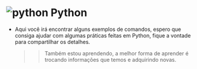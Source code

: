 # ![python](https://github.com/RamilaMacedo/Praticas_em_Python/assets/95109540/1bae74d2-5abb-40cf-875a-17588a230eda) **Python**

 * Aqui você irá encontrar alguns exemplos de comandos, espero que consiga ajudar com algumas práticas feitas em Python, fique a vontade para compartilhar os detalhes. 
	>> Também estou aprendendo, a melhor forma de aprender é trocando informações que temos e adquirindo novas.
 
